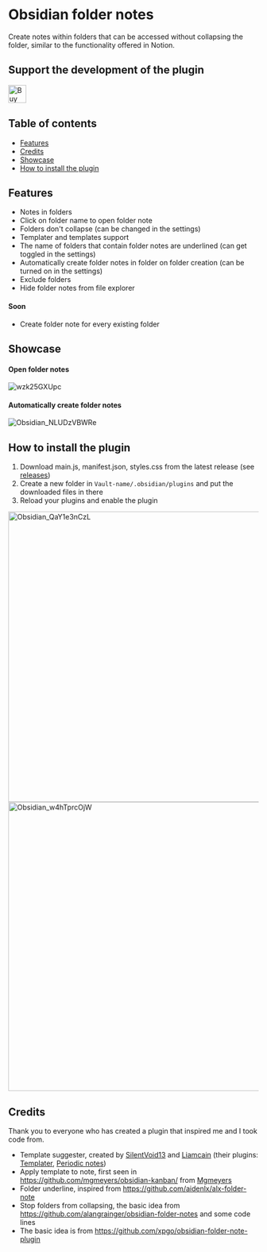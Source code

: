 # Obsidian folder notes
Create notes within folders that can be accessed without collapsing the folder, similar to the functionality offered in Notion.

## Support the development of the plugin

<a href='https://ko-fi.com/D1D1GHGSI' target='_blank'><img height='36' style='border:0px;height:36px;' src='https://storage.ko-fi.com/cdn/kofi2.png?v=3' border='0' alt='Buy Me a Coffee at ko-fi.com' /></a>

## Table of contents

- [Features](#features)
- [Credits](#credits)
- [Showcase](#showcase)
- [How to install the plugin](#how-to-install-the-plugin)

## Features

- Notes in folders
- Click on folder name to open folder note
- Folders don't collapse (can be changed in the settings)
- Templater and templates support
- The name of folders that contain folder notes are underlined (can get toggled in the settings)
- Automatically create folder notes in folder on folder creation (can be turned on in the settings)
- Exclude folders
- Hide folder notes from file explorer
#### Soon 
- Create folder note for every existing folder

## Showcase

#### Open folder notes
![wzk25GXUpc](https://user-images.githubusercontent.com/70213368/227169041-9bc7552e-c5f5-4001-94d9-b4c80ea88bd1.gif)

#### Automatically create folder notes
![Obsidian_NLUDzVBWRe](https://user-images.githubusercontent.com/70213368/227169603-3a105622-e6cb-4889-a709-acf52ad06d6e.gif)

## How to install the plugin

1. Download main.js, manifest.json, styles.css from the latest release (see [releases](https://github.com/LostPaul/obsidian-folder-notes/releases/))
2. Create a new folder in `Vault-name/.obsidian/plugins` and put the downloaded files in there
3. Reload your plugins and enable the plugin
<img width="585" alt="Obsidian_QaY1e3nCzL" src="https://user-images.githubusercontent.com/70213368/227159411-5a2b0a99-f612-42f2-bc57-4f0a7f97d65e.png">
<img width="582" alt="Obsidian_w4hTprcOjW" src="https://user-images.githubusercontent.com/70213368/227159064-e116ea0c-c249-4750-9b0f-b010e4a6afc5.png">

 
## Credits
Thank you to everyone who has created a plugin that inspired me and I took code from.
- Template suggester, created by [SilentVoid13](https://github.com/SilentVoid13) and [Liamcain](https://github.com/liamcain) (their plugins: [Templater](https://github.com/SilentVoid13/Templater/), [Periodic notes](https://github.com/liamcain/obsidian-periodic-notes))
- Apply template to note, first seen in https://github.com/mgmeyers/obsidian-kanban/ from [Mgmeyers](https://github.com/mgmeyers)
- Folder underline, inspired from https://github.com/aidenlx/alx-folder-note
- Stop folders from collapsing, the basic idea from https://github.com/alangrainger/obsidian-folder-notes and some code lines
- The basic idea is from https://github.com/xpgo/obsidian-folder-note-plugin
